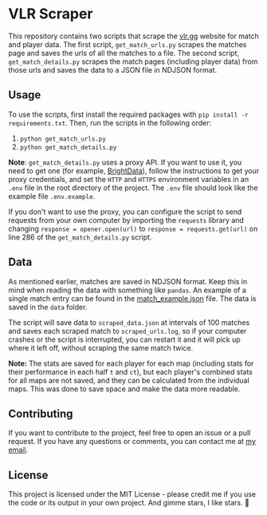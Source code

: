 # VLR Scraper

This repository contains two scripts that scrape the [vlr.gg](https://www.vlr.gg) website for match and player data. The first script, `get_match_urls.py` scrapes the matches page and saves the urls of all the matches to a file. The second script, `get_match_details.py` scrapes the match pages (including player data) from those urls and saves the data to a JSON file in NDJSON format.

## Usage

To use the scripts, first install the required packages with `pip install -r requirements.txt`. Then, run the scripts in the following order:

1. `python get_match_urls.py`
2. `python get_match_details.py`

**Note**: `get_match_details.py` uses a proxy API. If you want to use it, you need to get one (for example, [BrightData](https://brightdata.com)), follow the instructions to get your proxy credentials, and set the `HTTP` and `HTTPS` environment variables in an `.env` file in the root directory of the project. The `.env` file should look like the example file `.env.example`.

If you don't want to use the proxy, you can configure the script to send requests from your own computer by importing the `requests` library and changing `response = opener.open(url)` to `response = requests.get(url)` on line 286 of the `get_match_details.py` script.

## Data

As mentioned earlier, matches are saved in NDJSON format. Keep this in mind when reading the data with something like `pandas`. An example of a single match entry can be found in the [match_example.json](./data/match_example.json) file. The data is saved in the `data` folder.

The script will save data to `scraped_data.json` at intervals of 100 matches and saves each scraped match to `scraped_urls.log`, so if your computer crashes or the script is interrupted, you can restart it and it will pick up where it left off, without scraping the same match twice.

**Note:** The stats are saved for each player for each map (including stats for their performance in each half `t` and `ct`), but each player's combined stats for all maps are not saved, and they can be calculated from the individual maps. This was done to save space and make the data more readable.

## Contributing

If you want to contribute to the project, feel free to open an issue or a pull request. If you have any questions or comments, you can contact me at [my email](mailto:taavidev@gmail.com).

## License

This project is licensed under the MIT License - please credit me if you use the code or its output in your own project. And gimme stars, I like stars. 🌟
